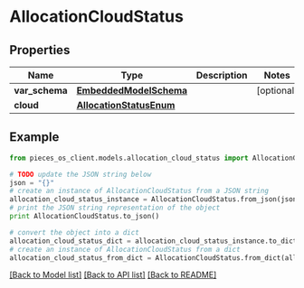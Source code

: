 # AllocationCloudStatus


## Properties
Name | Type | Description | Notes
------------ | ------------- | ------------- | -------------
**var_schema** | [**EmbeddedModelSchema**](EmbeddedModelSchema.md) |  | [optional] 
**cloud** | [**AllocationStatusEnum**](AllocationStatusEnum.md) |  | 

## Example

```python
from pieces_os_client.models.allocation_cloud_status import AllocationCloudStatus

# TODO update the JSON string below
json = "{}"
# create an instance of AllocationCloudStatus from a JSON string
allocation_cloud_status_instance = AllocationCloudStatus.from_json(json)
# print the JSON string representation of the object
print AllocationCloudStatus.to_json()

# convert the object into a dict
allocation_cloud_status_dict = allocation_cloud_status_instance.to_dict()
# create an instance of AllocationCloudStatus from a dict
allocation_cloud_status_from_dict = AllocationCloudStatus.from_dict(allocation_cloud_status_dict)
```
[[Back to Model list]](../README.md#documentation-for-models) [[Back to API list]](../README.md#documentation-for-api-endpoints) [[Back to README]](../README.md)



